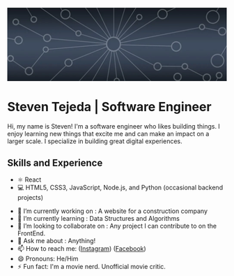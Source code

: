 ![Frontend Software Engineer](https://github.com/stejeda21/stejeda21/blob/main/banner-5185363__340.webp)

# Steven Tejeda  | Software Engineer

Hi, my name is Steven! I'm a software engineer who likes building things. I enjoy learning new things that excite me and can make an impact on a larger scale. I specialize in building great digital experiences.

## Skills and Experience
* ⚛️ React
* 💻 HTML5, CSS3, JavaScript, Node.js, and Python (occasional backend projects)

- 🔭 I’m currently working on : A website for a construction company 
- 🌱 I’m currently learning : Data Structures and Algorithms 
- 👯 I’m looking to collaborate on : Any project I can contribute to on the FrontEnd. 
- 💬 Ask me about : Anything! 
- 📫 How to reach me: ([Instagram](https://www.instagram.com/stejeda21/))   ([Facebook](https://www.facebook.com/steven.tejeda.7/))     
- 😄 Pronouns: He/Him 
- ⚡ Fun fact: I'm a movie nerd. Unofficial movie critic.  




